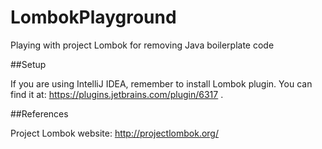 LombokPlayground
================

Playing with project Lombok for removing Java boilerplate code

##Setup

If you are using IntelliJ IDEA, remember to install Lombok plugin. You can find it at: https://plugins.jetbrains.com/plugin/6317 .

##References

Project Lombok website: http://projectlombok.org/